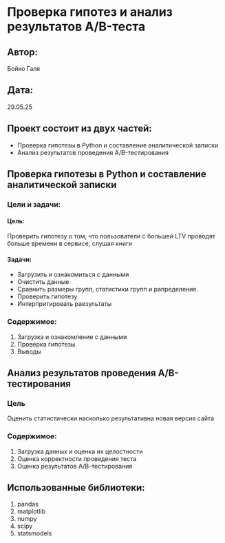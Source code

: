 # Проверка гипотез и анализ результатов A/B-теста
## Автор: 
  Бойко Галя
## Дата: 
  29.05.25
## Проект состоит из двух частей:
- Проверка гипотезы в Python и составление аналитической записки
- Анализ результатов проведения A/B-тестирования

## Проверка гипотезы в Python и составление аналитической записки
### Цели и задачи:
#### Цель:
  Проверить гипотезу о том, что пользователи с большей LTV проводят больше времени в сервисе, слушая книги
#### Задачи:
  * Загрузить и ознакомиться с данными
  * Очистить данные
  * Сравнить размеры групп, статистики групп и рапределение.
  * Проверить гипотезу
  * Интерпритировать раезультаты

### Содержимое:
1. Загрузка и ознакомление с данными
2. Проверка гипотезы
3. Выводы

## Анализ результатов проведения A/B-тестирования
### Цель
  Оценить статистически насколько результативна новая версия сайта

### Содержимое:
1. Загрузка данных и оценка их целостности
2. Оценка корректности проведения теста
3. Оценка результатов A/B-тестирования

## Использованные библиотеки:
1. pandas
2. matplotlib
3. numpy
4. scipy
5. statsmodels

